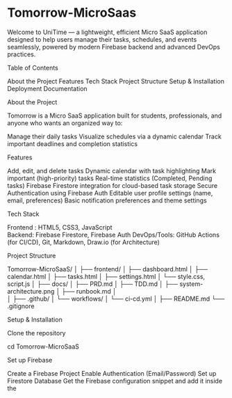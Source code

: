 # Tomorrow-MicroSaas

Welcome to UniTime — a lightweight, efficient Micro SaaS application designed to help users manage their tasks, schedules, and events seamlessly, powered by modern Firebase backend and advanced DevOps practices.

Table of Contents

About the Project
Features
Tech Stack
Project Structure
Setup & Installation
Deployment
Documentation


About the Project
 
Tomorrow is a Micro SaaS application built for students, professionals, and anyone who wants an organized way to:

Manage their daily tasks 
Visualize schedules via a dynamic calendar 
Track important deadlines and completion statistics 


Features

 Add, edit, and delete tasks
 Dynamic calendar with task highlighting
 Mark important (high-priority) tasks
 Real-time statistics (Completed, Pending tasks)
 Firebase Firestore integration for cloud-based task storage
 Secure Authentication using Firebase Auth
 Editable user profile settings (name, email, preferences)
 Basic notification preferences and theme settings

Tech Stack

Frontend : HTML5, CSS3, JavaScript 	
Backend: Firebase Firestore, Firebase Auth
DevOps/Tools: GitHub Actions (for CI/CD), Git, Markdown, Draw.io (for Architecture)

 
Project Structure

Tomorrow-MicroSaaS/
│
├── frontend/
│   ├── dashboard.html
│   ├── calendar.html
│   ├── tasks.html
│   ├── settings.html
│   └── style.css, script.js
│
├── docs/
│   ├── PRD.md
│   ├── TDD.md
│   ├── system-architecture.png
│   ├── runbook.md
│   
│
├── .github/
│   └── workflows/
│       └── ci-cd.yml 
│
├── README.md
└── .gitignore


Setup & Installation

Clone the repository


cd Tomorrow-MicroSaaS

Set up Firebase

Create a Firebase Project
Enable Authentication (Email/Password)
Set up Firestore Database
Get the Firebase configuration snippet and add it inside the <script> tag in each HTML file.
Open dashboard.html in your browser!


Deployment

Hosted via Firebase Hosting
Hosting URL: https://tomorrow-32546.web.app


Documentation

All project documents are available inside /docs/ folder:

 Product Requirements Document (PRD)
 Technical Design Document (TDD)
 System Architecture Diagram
 Operations Runbook


